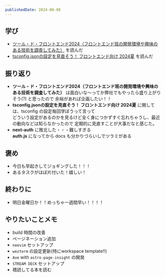 ```yaml
---
publishedDate: 2024-08-08
---
```


## 学び
- [ツール・ド・フロントエンド2024（フロントエンド班の開発環境や興味のある技術を調査してみた）](https://zenn.dev/teamlab_fe/articles/8f5ff75885a868) を読んだ
- [tsconfig.jsonの設定を見直そう！ フロントエンド向け 2024夏](https://speakerdeck.com/uhyo/tsconfig-dot-jsonnoshe-ding-wojian-zhi-sou-hurontoendoxiang-ke-2024xia) を読んだ

## 振り返り
- **ツール・ド・フロントエンド2024（フロントエンド班の開発環境や興味のある技術を調査してみた）** は面白いな〜ってか弊社でもやったら盛り上がりそう(?) と思ったので
余裕があれば企画したい！！
- **tsconfig.jsonの設定を見直そう！ フロントエンド向け 2024夏** に関しては、tsconfig の設定毎回学ぼうって言って  
どういう設定があるのかを見るけど全く身につかずすぐ忘れちゃうし、最近の動向などは知らなかったので
定期的に見直すことが大事だなと感じた。
- **next-auth** に敗北した・・・難しすぎる  
**auth.js** になってから docs も分かりづらいしでツラミがある

## 褒め
- 今日も早起きしてジョギングした！！！
- あるタスクがほぼ片付いた！嬉しい！

## 終わりに
- 明日金曜日か！！めっちゃ一週間早い！！！！

## やりたいことメモ
- build 時間の改善
- ページネーション追加
- `neovim` セットアップ
- `wezterm` の設定更新(特にworkspace template!!)
- `Axe` with `astro-page-insight` の開発
- `STREAM DECK` セットアップ
- 積読してる本を読む
